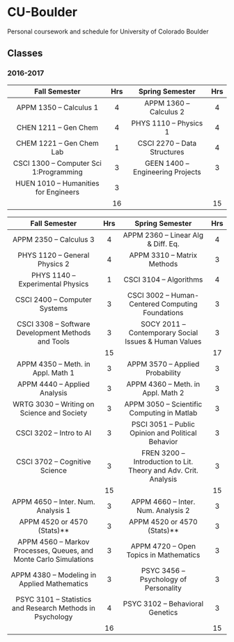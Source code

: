 # CU-Boulder
Personal coursework and schedule for University of Colorado Boulder

## Classes
### 2016-2017
|                           Fall Semester                           | Hrs |                         Spring Semester                         | Hrs |
|:-----------------------------------------------------------------:|:---:|:---------------------------------------------------------------:|:---:|
| APPM 1350 – Calculus 1                                            | 4   | APPM 1360 – Calculus 2                                          | 4   |
| CHEN 1211 – Gen Chem                                              | 4   | PHYS 1110 – Physics 1                                           | 4   |
| CHEM 1221 – Gen Chem Lab                                          | 1   | CSCI 2270 – Data Structures                                     | 4   |
| CSCI 1300 – Computer Sci 1:Programming                            | 3   | GEEN 1400 – Engineering Projects                                | 3   |
| HUEN 1010 – Humanities for Engineers                              | 3   |                                                                 |     |
|                                                                   | 16  |                                                                 | 15  |

|                           Fall Semester                           | Hrs |                         Spring Semester                         | Hrs |
|:-----------------------------------------------------------------:|:---:|:---------------------------------------------------------------:|:---:|
| APPM 2350 – Calculus 3                                            | 4   | APPM 2360 – Linear Alg & Diff. Eq.                              | 4   |
| PHYS 1120 – General Physics 2                                     | 4   | APPM 3310 – Matrix Methods                                      | 3   |
| PHYS 1140 – Experimental Physics                                  | 1   | CSCI 3104 – Algorithms                                          | 4   |
| CSCI 2400 – Computer Systems                                      | 3   | CSCI 3002 – Human-Centered Computing Foundations                | 3   |
| CSCI 3308 – Software Development Methods and Tools                | 3   | SOCY 2011 – Contemporary Social Issues & Human Values           | 3   |
|                                                                   | 15  |                                                                 | 17  |
| APPM 4350 – Meth. in Appl. Math 1                                 | 3   | APPM 3570 – Applied Probability                                 | 3   |
| APPM 4440  – Applied Analysis                                     | 3   | APPM 4360 – Meth. in Appl. Math 2                               | 3   |
| WRTG 3030 – Writing on Science and Society                        | 3   | APPM 3050 – Scientific Computing in Matlab                      | 3   |
| CSCI 3202 – Intro to AI                                           | 3   | PSCI 3051 – Public Opinion and Political Behavior               | 3   |
| CSCI 3702 – Cognitive Science                                     | 3   | FREN 3200 – Introduction to Lit. Theory and Adv. Crit. Analysis | 3   |
|                                                                   | 15  |                                                                 | 15  |
| APPM 4650 – Inter. Num. Analysis 1                                | 3   | APPM 4660 – Inter. Num. Analysis 2                              | 3   |
| APPM 4520 or 4570 (Stats)**                                       | 3   | APPM 4520 or 4570 (Stats)**                                     | 3   |
| APPM 4560 – Markov Processes, Queues, and Monte Carlo Simulations | 3   | APPM 4720 – Open Topics in Mathematics                          | 3   |
| APPM 4380 – Modeling in Applied Mathematics                       | 3   | PSYC 3456 – Psychology of Personality                           | 3   |
| PSYC 3101 – Statistics and Research Methods in Psychology         | 4   | PSYC 3102 – Behavioral Genetics                                 | 3   |
|                                                                   | 16  |                                                                 | 15  |
